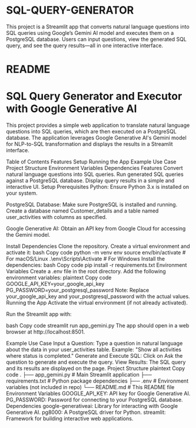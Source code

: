 # SQL-QUERY-GENERATOR
This project is a Streamlit app that converts natural language questions into SQL queries using Google’s Gemini AI model and executes them on a PostgreSQL database. Users can input questions, view the generated SQL query, and see the query results—all in one interactive interface.

# README
# SQL Query Generator and Executor with Google Generative AI
This project provides a simple web application to translate natural language questions into SQL queries, which are then executed on a PostgreSQL database. The application leverages Google Generative AI's Gemini model for NLP-to-SQL transformation and displays the results in a Streamlit interface.

Table of Contents
Features
Setup
Running the App
Example Use Case
Project Structure
Environment Variables
Dependencies
Features
Convert natural language questions into SQL queries.
Run generated SQL queries against a PostgreSQL database.
Display query results in a simple and interactive UI.
Setup
Prerequisites
Python: Ensure Python 3.x is installed on your system.

PostgreSQL Database: Make sure PostgreSQL is installed and running. Create a database named Customer_details and a table named user_activities with columns as specified.

Google Generative AI: Obtain an API key from Google Cloud for accessing the Gemini model.

Install Dependencies
Clone the repository.
Create a virtual environment and activate it:
bash
Copy code
python -m venv env
source env/bin/activate  # For macOS/Linux
.\env\Scripts\Activate   # For Windows
Install the dependencies:
bash
Copy code
pip install -r requirements.txt
Environment Variables
Create a .env file in the root directory.
Add the following environment variables:
plaintext
Copy code
GOOGLE_API_KEY=your_google_api_key
PG_PASSWORD=your_postgresql_password
Note: Replace your_google_api_key and your_postgresql_password with the actual values.
Running the App
Activate the virtual environment (if not already activated).

Run the Streamlit app with:

bash
Copy code
streamlit run app_gemini.py
The app should open in a web browser at http://localhost:8501.

Example Use Case
Input a Question: Type a question in natural language about the data in your user_activities table. Example: "Show all activities where status is completed."
Generate and Execute SQL: Click on Ask the question to generate and execute the query.
View Results: The SQL query and its results are displayed on the page.
Project Structure
plaintext
Copy code
.
├── app_gemini.py          # Main Streamlit application
├── requirements.txt       # Python package dependencies
├── .env                   # Environment variables (not included in repo)
└── README.md              # This README file
Environment Variables
GOOGLE_API_KEY: API key for Google Generative AI.
PG_PASSWORD: Password for connecting to your PostgreSQL database.
Dependencies
google-generativeai: Library for interacting with Google Generative AI.
pg8000: A PostgreSQL driver for Python.
streamlit: Framework for building interactive web applications.
